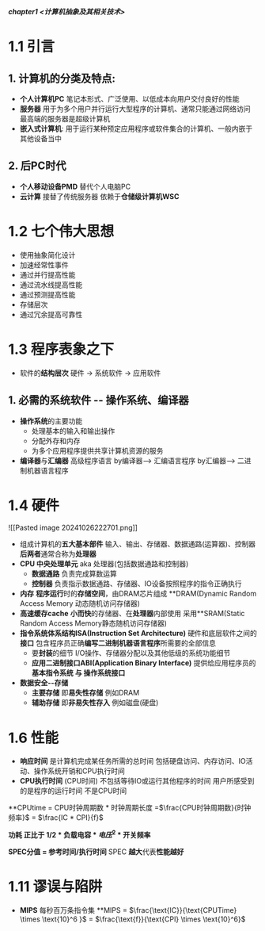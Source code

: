 ***chapter1 <计算机抽象及其相关技术>***
# 1.1 引言
## 1. **计算机的分类及特点**:
- **个人计算机PC**
	笔记本形式、广泛使用、以低成本向用户交付良好的性能
- **服务器**
	用于为多个用户并行运行大型程序的计算机、通常只能通过网络访问
	最高端的服务器是超级计算机
- **嵌入式计算机**:
	用于运行某种预定应用程序或软件集合的计算机、一般内嵌于其他设备当中
## 2. 后PC时代
- **个人移动设备PMD**
	替代个人电脑PC
- **云计算**
	接替了传统服务器
	依赖于**仓储级计算机WSC**
	
# 1.2 七个伟大思想
- 使用抽象简化设计
- 加速经常性事件
- 通过并行提高性能
- 通过流水线提高性能
- 通过预测提高性能
- 存储层次
- 通过冗余提高可靠性

# 1.3 程序表象之下
- 软件的**结构层次**
	硬件 -> 系统软件 -> 应用软件
## 1. 必需的系统软件 -- **操作系统、编译器**
- **操作系统**的主要功能
	- 处理基本的输入和输出操作
	- 分配外存和内存
	- 为多个应用程序提供共享计算机资源的服务
- **编译器**与**汇编器**
	高级程序语言 by编译器--> 
	汇编语言程序 by汇编器-->
	二进制机器语言程序
	
# 1.4 硬件
![[Pasted image 20241026222701.png]]
- 组成计算机的**五大基本部件**
	输入、输出、存储器、数据通路(运算器)、控制器  
	**后两者**通常合称为**处理器**
- **CPU 中央处理单元**
	aka 处理器(包括数据通路和控制器)
	- **数据通路**
		负责完成算数运算
	- **控制器**
		负责指示数据通路、存储器、IO设备按照程序的指令正确执行
- **内存**
	**程序运行**时的**存储空间**，由DRAM芯片组成
		**DRAM(Dynamic Random Access Memory 动态随机访问存储器)
- **高速缓存cache**
	**小而快**的存储器、在**处理器**内部使用
	采用**SRAM(Static Random Access Memory静态随机访问存储器)
- **指令系统体系结构ISA(Instruction Set Architecture)**
	硬件和底层软件之间的**接口**
	包含程序员正确**编写二进制机器语言程序**所需要的全部信息
	- 要**封装**的细节
		I/O操作、存储器分配以及其他低级的系统功能细节
	- **应用二进制接口ABI(Application Binary Interface)**
		提供给应用程序员的**基本指令系统 与 操作系统接口**
- **数据安全--存储**
	- **主要存储**
		即**易失性存储** 例如DRAM
	- **辅助存储**
		即**非易失性存入** 例如磁盘(硬盘)
		
# 1.6 性能
- **响应时间** 
	是计算机完成某任务所需的总时间
	包括硬盘访问、内存访问、IO活动、操作系统开销和CPU执行时间
- **CPU执行时间** (CPU时间)
	不包括等待IO或运行其他程序的时间
	用户所感受到的是程序的运行时间 不是CPU时间

**CPUtime = CPU时钟周期数 * 时钟周期长度 =$\frac{CPU时钟周期数}{时钟频率}$ = $\frac{IC * CPI}{f}$ 

**功耗 正比于 1/2 * 负载电容 * $电压^2$ * 开关频率**

**SPEC分值 = 参考时间/执行时间** SPEC **越大**代表**性能越好**

# 1.11 谬误与陷阱
- **MIPS** 每秒百万条指令集
	**MIPS = $\frac{\text{IC}}{\text{CPUTime} \times \text{10}^6 }$ = $\frac{\text{f}}{\text{CPI} \times \text{10}^6}$



